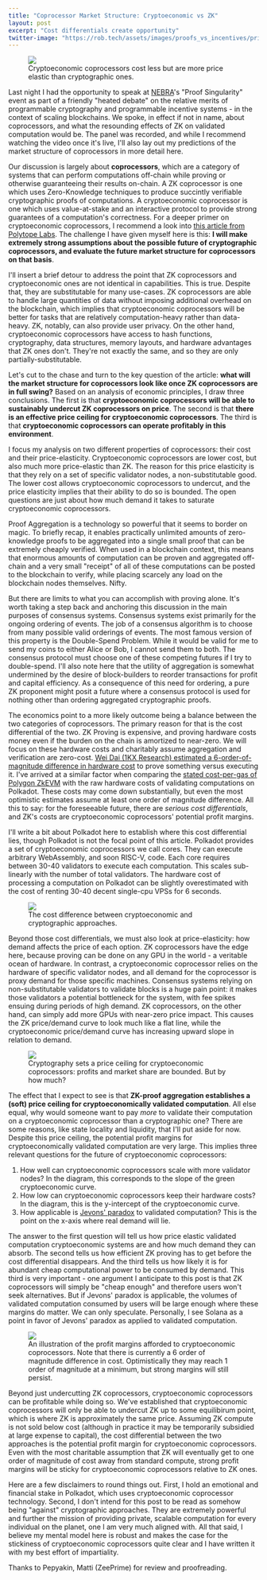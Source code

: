 ```yaml
---
title: "Coprocessor Market Structure: Cryptoeconomic vs ZK"
layout: post
excerpt: "Cost differentials create opportunity"
twitter-image: "https://rob.tech/assets/images/proofs_vs_incentives/price-elasticity.png"
---
```


<figure>
    <img src="/assets/images/proofs_vs_incentives/price-elasticity.png" />
    <figcaption>Cryptoeconomic coprocessors cost less but are more price elastic than cryptographic ones.</figcaption>
</figure>

Last night I had the opportunity to speak at [NEBRA](https://www.nebra.one/)'s "Proof Singularity" event as part of a friendly "heated debate" on the relative merits of programmable cryptography and programmable incentive systems - in the context of scaling blockchains. We spoke, in effect if not in name, about coprocessors, and what the resounding effects of ZK on validated computation would be. The panel was recorded, and while I recommend watching the video once it's live, I'll also lay out my predictions of the market structure of coprocessors in more detail here. 

Our discussion is largely about **coprocessors**, which are a category of systems that can perform computations off-chain while proving or otherwise guaranteeing their results on-chain. A ZK coprocessor is one which uses Zero-Knowledge techniques to produce succintly verifiable cryptographic proofs of computations. A cryptoeconomic coprocessor is one which uses value-at-stake and an interactive protocol to provide strong guarantees of a computation's correctness. For a deeper primer on cryptoeconomic coprocessors, I recommend a look into [this article from Polytope Labs](https://blog.polytope.technology/cryptoeconomic-coprocessors). The challenge I have given myself here is this: **I will make extremely strong assumptions about the possible future of cryptographic coprocessors, and evaluate the future market structure for coprocessors on that basis**.

I'll insert a brief detour to address the point that ZK coprocessors and cryptoeconomic ones are not identical in capabilities. This is true. Despite that, they are substitutable for many use-cases. ZK coprocessors are able to handle large quantities of data without imposing additional overhead on the blockchain, which implies that cryptoeconomic coprocessors will be better for tasks that are relatively computation-heavy rather than data-heavy. ZK, notably, can also provide user privacy. On the other hand, cryptoeconomic coprocessors have access to hash functions, cryptography, data structures, memory layouts, and hardware advantages that ZK ones don't. They're not exactly the same, and so they are only partially-substitutable.

Let's cut to the chase and turn to the key question of the article: **what will the market structure for coprocessors look like once ZK coprocessors are in full swing?** Based on an analysis of economic principles, I draw three conclusions. The first is that **cryptoeconomic coprocessors will be able to sustainably undercut ZK coprocessors on price**. The second is that **there is an effective price ceiling for cryptoeconomic coprocessors**. The third is that **cryptoeconomic coprocessors can operate profitably in this environment**.

I focus my analysis on two different properties of coprocessors: their cost and their price-elasticity. Cryptoeconomic coprocessors are lower cost, but also much more price-elastic than ZK. The reason for this price elasticity is that they rely on a set of specific validator nodes, a non-substitutable good. The lower cost allows cryptoeconomic coprocessors to undercut, and the price elasticity implies that their ability to do so is bounded. The open questions are just about how much demand it takes to saturate cryptoeconomic coprocessors.

Proof Aggregation is a technology so powerful that it seems to border on magic. To briefly recap, it enables practically unlimited amounts of zero-knowledge proofs to be aggregated into a single small proof that can be extremely cheaply verified. When used in a blockchain context, this means that enormous amounts of computation can be proven and aggregated off-chain and a very small "receipt" of all of these computations can be posted to the blockchain to verify, while placing scarcely any load on the blockchain nodes themselves. Nifty.

But there are limits to what you can accomplish with proving alone. It's worth taking a step back and anchoring this discussion in the main purposes of consensus systems. Consensus systems exist primarily for the ongoing ordering of events. The job of a consensus algorithm is to choose from many possible valid orderings of events. The most famous version of this property is the Double-Spend Problem. While it would be valid for me to send my coins to either Alice or Bob, I cannot send them to both. The consensus protocol must choose one of these competing futures if I try to double-spend. I'll also note here that the utility of aggregation is somewhat undermined by the desire of block-builders to reorder transactions for profit and capital efficiency. As a consequence of this need for ordering, a pure ZK proponent might posit a future where a consensus protocol is used for nothing other than ordering aggregated cryptographic proofs.

The economics point to a more likely outcome being a balance between the two categories of coprocessors. The primary reason for that is the cost differential of the two. ZK Proving is expensive, and proving hardware costs money even if the burden on the chain is amortized to near-zero. We will focus on these hardware costs and charitably assume aggregation and verification are zero-cost. [Wei Dai (1KX Research) estimated a 6-order-of-magnitude difference in hardware cost](https://twitter.com/_weidai/status/1732436027388871100) to prove something versus executing it. I've arrived at a similar factor when comparing the [stated cost-per-gas of Polygon ZkEVM](https://twitter.com/eduadiez/status/1623723409115938820) with the raw hardware costs of validating computations on Polkadot. These costs may come down substantially, but even the most optimistic estimates assume at least one order of magnitude difference. All this to say: for the foreseeable future, there are _serious cost differentials_, and ZK's costs are cryptoeconomic coprocessors' potential profit margins.

I'll write a bit about Polkadot here to establish where this cost differential lies, though Polkadot is not the focal point of this article. Polkadot provides a set of cryptoeconomic coprocessors we call cores. They can execute arbitrary WebAssembly, and soon RISC-V, code. Each core requires between 30-40 validators to execute each computation. This scales sub-linearly with the number of total validators. The hardware cost of processing a computation on Polkadot can be slightly overestimated with the cost of renting 30-40 decent single-cpu VPSs for 6 seconds.

<figure>
    <img src="/assets/images/proofs_vs_incentives/cost-differential.png" />
    <figcaption>The cost difference between cryptoeconomic and cryptographic approaches.</figcaption>
</figure>

Beyond those cost differentials, we must also look at price-elasticity: how demand affects the price of each option. ZK coprocessors have the edge here, because proving can be done on any GPU in the world - a veritable ocean of hardware. In contrast, a cryptoeconomic coprocessor relies on the hardware of specific validator nodes, and all demand for the coprocessor is proxy demand for those specific machines. Consensus systems relying on non-substitutable validators to validate blocks is a huge pain point: it makes those validators a potential bottleneck for the system, with fee spikes ensuing during periods of high demand. ZK coprocessors, on the other hand, can simply add more GPUs with near-zero price impact. This causes the ZK price/demand curve to look much like a flat line, while the cryptoeconomic price/demand curve has increasing upward slope in relation to demand.

<figure>
    <img src="/assets/images/proofs_vs_incentives/price-equilibrium.png" />
    <figcaption>Cryptography sets a price ceiling for cryptoeconomic coprocessors: profits and market share are bounded. But by how much?</figcaption>
</figure>

The effect that I expect to see is that **ZK-proof aggregation establishes a (soft) price ceiling for cryptoeconomically validated computation**. All else equal, why would someone want to pay _more_ to validate their computation on a cryptoeconomic coprocessor than a cryptographic one? There are some reasons, like state locality and liquidity, that I'll put aside for now. Despite this price ceiling, the potential profit margins for cryptoeconomically validated computation are very large. This implies three relevant questions for the future of cryptoeconomic coprocessors:
  1. How well can cryptoeconomic coprocessors scale with more validator nodes? In the diagram, this corresponds to the slope of the green cryptoeconomic curve.
  2. How low can cryptoeconomic coprocessors keep their hardware costs? In the diagram, this is the y-intercept of the cryptoeconomic curve.
  3. How applicable is [Jevons' paradox](https://en.wikipedia.org/wiki/Jevons_paradox) to validated computation? This is the point on the x-axis where real demand will lie.

The answer to the first question will tell us how price elastic validated computation cryptoeconomic systems are and how much demand they can absorb. The second tells us how efficient ZK proving has to get before the cost differential disappears. And the third tells us how likely it is for abundant cheap computational power to be consumed by demand. This third is very important - one argument I anticipate to this post is that ZK coprocessors will simply be "cheap enough" and therefore users won't seek alternatives. But if Jevons' paradox is applicable, the volumes of validated computation consumed by users will be large enough where these margins do matter. We can only speculate. Personally, I see Solana as a point in favor of Jevons' paradox as applied to validated computation.

<figure>
    <img src="/assets/images/proofs_vs_incentives/profit-margin.png" />
    <figcaption>An illustration of the profit margins afforded to cryptoeconomic coprocessors. Note that there is currently a 6 order of magnitude difference in cost. Optimistically they may reach 1 order of magnitude at a minimum, but strong margins will still persist.</figcaption>
</figure>

Beyond just undercutting ZK coprocessors, cryptoeconomic coprocessors can be profitable while doing so. We've established that cryptoeconomic coprocessors will only be able to undercut ZK up to some equilibirum point, which is where ZK is approximately the same price. Assuming ZK compute is not sold below cost (although in practice it may be temporarily subsidied at large expense to capital), the cost differential between the two approaches is the potential profit margin for cryptoeconomic coprocessors. Even with the most charitable assumption that ZK will eventually get to one order of magnitude of cost away from standard compute, strong profit margins will be sticky for cryptoeconomic coprocessors relative to ZK ones.

Here are a few disclaimers to round things out. First, I hold an emotional and financial stake in Polkadot, which uses cryptoeconomic coprocessor technology. Second, I don't intend for this post to be read as somehow being "against" cryptographic approaches. They are extremely powerful and further the mission of providing private, scalable computation for every individual on the planet, one I am very much aligned with. All that said, I believe my mental model here is robust and makes the case for the stickiness of cryptoeconomic coprocessors quite clear and I have written it with my best effort of impartiality.

Thanks to Pepyakin, Matti (ZeePrime) for review and proofreading.
